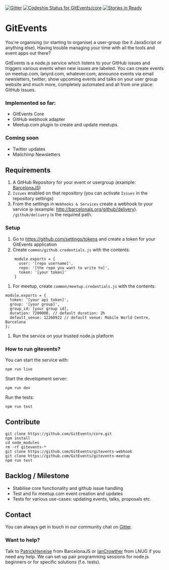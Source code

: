 [![Gitter](https://badges.gitter.im/Join%20Chat.svg)](https://gitter.im/GitEvents/core)
[![Codeship Status for GitEvents/core](https://codeship.com/projects/6222b470-21a6-0133-4352-0201d8755b1d/status?branch=master)](https://codeship.com/projects/95919)
[![Stories in Ready](https://badge.waffle.io/GitEvents/core.svg?label=ready&title=Ready)](http://waffle.io/GitEvents/core)

GitEvents
=========

You're organising (or starting to organise) a user-group (be it JavaScript or anything else). Having trouble managing your time with all the tools and event apps out there?

GitEvents is a node.js service which listens to your GitHub issues and triggers various events when new issues are labeled. You can create events on meetup.com, lanyrd.com, whatever.com; announce events via email newsletters, twitter; show upcoming events and talks on your user group website and much more, completely automated and all from one place: GitHub Issues.

### Implemented so far:
- GitEvents Core
- GitHub webhook adapter
- Meetup.com plugin to create and update meetups.

### Coming soon
- Twitter updates
- Mailchimp Newsletters


## Requirements

1. A GitHub Repository for your event or usergroup (example: [BarcelonaJS](https://github.com/barcelona-js/BarcelonaJS))
1. `Issues` enabled on that repository (you can activate `Issues` in the repository settings)
1. From the settings in `Webhooks & Services` create a webhook to your service ip (example: http://barcelonajs.org/github/delivery). `/github/delivery` is the required path.

### Setup

1. Go to https://github.com/settings/tokens and create a token for your GitEvents application
1. Create `common/github.credentials.js` with the contents:
```
    module.exports = {
      user: '[repo username]',
      repo: '[the repo you want to write to]',
      token: '[your token]'
    }
```
1. For meetup, create `common/meetup.credentials.js` with the contents:
```
module.exports = {
  token: '[your api token]',
  group: '[your group]',
  group_id: [your group id],
  duration: 7200000, // default duration: 2h
  default_venue: 12260922 // default venue: Mobile World Centre, Barcelona
};
```
1. Run the service on your trusted node.js platform

### How to run gitevents?

You can start the service with:

    npm run live

Start the development server:

    npm run dev

Run the tests:

    npm run test


## Contribute

    git clone https://github.com/GitEvents/core.git
    npm install
    cd node_modules
    rm -rf gitevents-*
    git clone https://github.com/GitEvents/gitevents-webhook
    git clone https://github.com/GitEvents/gitevents-meetup
    npm run test

## Backlog / Milestone
- Stabilise core functionality and github issue handling
- Test and fix meetup.com event creation and updates
- Tests for various use-cases: updating events, talks, proposals etc.


## Contact

You can always get in touch in our community chat on [Gitter](https://gitter.im/GitEvents/core).

### Want to help?

Talk to [PatrickHeneise](https://twitter.com/PatrickHeneise) from BarcelonaJS or [IanCrowther](htts://twitter.com/iancrowther) from LNUG if you need any help. We can set up pair programming sessions for node.js beginners or for specific solutions (f.e. tests).
